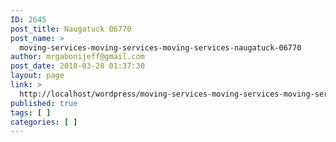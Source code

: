 ```yaml
---
ID: 2645
post_title: Naugatuck 06770
post_name: >
  moving-services-moving-services-moving-services-naugatuck-06770
author: mrgabonijeff@gmail.com
post_date: 2018-03-28 01:37:30
layout: page
link: >
  http://localhost/wordpress/moving-services-moving-services-moving-services-naugatuck-06770/
published: true
tags: [ ]
categories: [ ]
---
```

